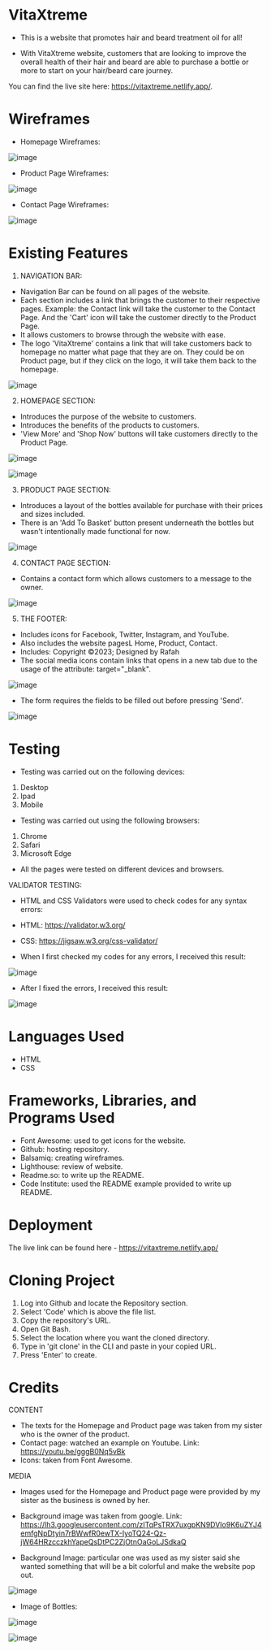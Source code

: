 # VitaXtreme

- This is a website that promotes hair and beard treatment oil for all! 

- With VitaXtreme website, customers that are looking to improve the overall health of their hair and beard are able to purchase a bottle or more to start on your hair/beard care journey.

You can find the live site here: https://vitaxtreme.netlify.app/.



# Wireframes

- Homepage Wireframes: 

![image](https://user-images.githubusercontent.com/126483536/235234667-af280d62-aed5-4963-a3d7-bb9dbe72258d.png)



- Product Page Wireframes:

![image](https://user-images.githubusercontent.com/126483536/235234608-a9475da4-f3f5-4590-9167-5d2aa25dd315.png)



- Contact Page Wireframes:

![image](https://user-images.githubusercontent.com/126483536/235234552-a733d24d-576f-417a-9c58-97b9b8f9c843.png)



# Existing Features

1.  NAVIGATION BAR:

- Navigation Bar can be found on all pages of the website.
- Each section includes a link that brings the customer to their respective pages. Example: the Contact link will take the customer to the Contact Page. And the 'Cart' icon will take the customer directly to the Product Page. 
- It allows customers to browse through the website with ease.
- The logo 'VitaXtreme' contains a link that will take customers back to homepage no matter what page that they are on. They could be on Product page, but if they click on the logo, it will take them back to the homepage.

![image](https://user-images.githubusercontent.com/126483536/235222231-128e21c4-d6e3-4b90-8dbb-ff7d4eecba2d.png)


2. HOMEPAGE SECTION:

- Introduces the purpose of the website to customers.
- Introduces the benefits of the products to customers.
- 'View More' and 'Shop Now' buttons will take customers directly to the Product Page.

![image](https://user-images.githubusercontent.com/126483536/235220871-382877c5-1276-4f9a-8628-ff4451079e08.png)

![image](https://user-images.githubusercontent.com/126483536/235222146-f7057ece-539f-4f42-8221-c1115387e590.png)


3. PRODUCT PAGE SECTION:

- Introduces a layout of the bottles available for purchase with their prices and sizes included.
- There is an 'Add To Basket' button present underneath the bottles but wasn't intentionally made functional for now.

![image](https://user-images.githubusercontent.com/126483536/235222677-bfcb1647-d4e9-41bd-a3fd-fcbff0858369.png)


4. CONTACT PAGE SECTION:

- Contains a contact form which allows customers to a message to the owner.

![image](https://user-images.githubusercontent.com/126483536/235222916-3d852674-ccba-416a-bbd9-f49760f6bdfe.png)


5. THE FOOTER:

- Includes icons for Facebook, Twitter, Instagram, and YouTube.
- Also includes the website pagesL Home, Product, Contact.
- Includes: Copyright ©2023; Designed by Rafah
- The social media icons contain links that opens in a new tab due to the usage of the attribute: target="_blank".

![image](https://user-images.githubusercontent.com/126483536/235223248-4c82832a-f7f7-4425-b51e-59f131ebc520.png)

- The form requires the fields to be filled out before pressing 'Send'.

![image](https://user-images.githubusercontent.com/126483536/235223824-e4f30ddb-68be-42f3-ab6a-7bb6b3202b11.png)




# Testing

- Testing was carried out on the following devices:

1. Desktop
2. Ipad
3. Mobile

- Testing was carried out using the following browsers:

1. Chrome
2. Safari
3. Microsoft Edge

- All the pages were tested on different devices and browsers. 

VALIDATOR TESTING:

- HTML and CSS Validators were used to check codes for any syntax errors:

- HTML: https://validator.w3.org/
- CSS: https://jigsaw.w3.org/css-validator/

- When I first checked my codes for any errors, I received this result:

![image](https://user-images.githubusercontent.com/126483536/235285560-b79b7bc5-5e79-4d66-8c62-59a7ec26a69a.png)

- After I fixed the errors, I received this result:

![image](https://user-images.githubusercontent.com/126483536/235285602-48ea3d4a-6fcd-4a7b-9486-9b9ddc52146b.png)






# Languages Used

- HTML
- CSS

# Frameworks, Libraries, and Programs Used

- Font Awesome: used to get icons for the website.
- Github: hosting repository.
- Balsamiq: creating wireframes.
- Lighthouse: review of website.
- Readme.so: to write up the README.
- Code Institute: used the README example provided to write up README.


# Deployment



The live link can be found here - https://vitaxtreme.netlify.app/


# Cloning Project

1. Log into Github and locate the Repository section. 
2. Select 'Code' which is above the file list.
3. Copy the repository's URL.
4. Open Git Bash.
5. Select the location where you want the cloned directory.
6. Type in 'git clone' in the CLI and paste in your copied URL.
7. Press 'Enter' to create. 


# Credits

CONTENT

- The texts for the Homepage and Product page was taken from my sister who is the owner of the product. 
- Contact page: watched an example on Youtube. Link: https://youtu.be/gggB0Nq5vBk
- Icons: taken from Font Awesome.

MEDIA 

- Images used for the Homepage and Product page were provided by my sister as the business is owned by her. 
- Background image was taken from google. Link: https://lh3.googleusercontent.com/zITqPsTRX7uxgpKN9DVIo9K6uZYJ4emfgNpDtyin7rBWwfR0ewTX-IyoTQ24-Qz-jW64HRzcczkhYapeQsDtPC2ZjOtnOaGoLJSdkaQ


- Background Image: particular one was used as my sister said she wanted something that will be a bit colorful and make the website pop out.

![image](https://user-images.githubusercontent.com/126483536/235224463-bf65d692-86b5-4c31-be9e-10afd8c3a016.png)

- Image of Bottles:

![image](https://user-images.githubusercontent.com/126483536/235224702-6bfac255-cedb-438e-94af-acb70afb98d0.png)

![image](https://user-images.githubusercontent.com/126483536/235224768-8c1c7680-abd0-490c-9fab-94c326d060e5.png)



